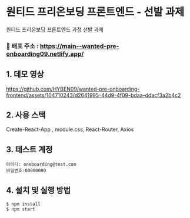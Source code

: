 # 원티드 프리온보딩 프론트엔드 - 선발 과제

원티드 프리온보딩 프론트엔드 과정 선발 과제 

### 📌 배포 주소 :  https://main--wanted-pre-onboarding09.netlify.app/

## 1. 데모 영상


https://github.com/HYBEN09/wanted-pre-onboarding-frontend/assets/104710243/d2641995-44d9-4f09-bdaa-ddacf3a2b4c2

## 2. 사용 스택

Create-React-App , module.css, React-Router, Axios

## 3. 테스트 계정

```
아이디: oneboarding@test.com
비밀번호:00000000
```

## 4. 설치 및 실행 방법

```
$ npm install
$ npm start
```
